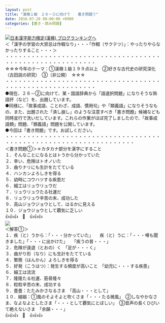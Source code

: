 ```yaml
---
layout: post
title: "漢検１級　２８－②に向けて　　書き問題①"
date: 2016-07-28 00:00:00 +0900
categories: [書き・読み問題]
---
```


[![](/syuusyuu9701/assets/images/漢検１級-２８－②に向けて-書き問題①-br_c_3028_1.gif)](http://blog.with2.net/link.php?1659096:3028 "日本漢字能力検定(漢検) ブログランキングへ")[日本漢字能力検定(漢検) ブログランキングへ](http://blog.with2.net/link.php?1659096:3028)  
＜「漢字の学習の大禁忌は作輟なり」・・・「作輟（サクテツ）」：やったりやらなかったりすること・・・＞  
・・・・・・・・・・・・・・・・・・・・・・・・・・・・・・・・・・・・・・・・・・・・・・・・・・・・・・・・・  
☆☆☆今年のテーマ：①漢検１級１９９点以上　②好きな古代史の研究深化（古田説の研究）　③（非公開）　☆☆☆　　  
・・・・・・・・・・・・・・・・・・・・・・・・・・・・・・・・・・・・・・・・・・・・・・・・・・・・・・・・・  
●現在、２８－②に向けて、某・国語辞典から「語選択問題」になりそうな熟語抔（など）を、出題しています。  
●同様に、「故事成語、ことわざ、成語、慣用句」や「類義語」になりそうなもの、また、出題された「済し崩し」のような注意すべき「書き問題」候補なども同時並行で洗いだしています。これらの作業がほぼ完了しましたので、「故事成語類」問題、「類義語」問題を公開しています。  
●今回は「書き問題」です。お試しください。  
・・・・・・・・・・・・・・・・・・・・・・・・・・・・・・・・・・・・・・・・・・・・・・・・・・・・・・・・・・・・・・・・・・  
＜書き問題①＞＊カタカナ部分を漢字にすること  
１．そんなことになるとはトうから分かっていた  
２．幸い、危険はトオノいた  
３．曲りナリにも生計をたてている  
４．ハンカンよろしきを得る  
５．幼時にコウハツする疾患だ  
６．細工はリュウリュウだ  
７．リュウリュウたる社運だ  
８．リュウリュウ辛苦の末、成功した  
９．高山ジョウジョウとして、はるかに見える  
１０．ジョウジョウとして覇気に乏しい  
👍👍👍　🐒　👍👍👍  
![](/syuusyuu9701/assets/images/漢検１級-２８－②に向けて-書き問題①-4a8553d27f27bac36fca81d1b048f1d2.png)  
＜解答①＞  
１．疾（と）うから：「・・・分かっていた」　　疾（と）うに：「・・・噂も聞きました」「・・・に出かけた」　　「疾うの昔・・・」  
２．危険が遠退（とおの）く　「足が・・・く」  
３．曲がり形（なり）にも生計をたてている  
４．繁簡（はんかん）よろしきを得る  
５．好発（こうはつ）：発生する頻度が高いこと　「幼児に・・・する疾患」  
６．細工は流流  
７．隆隆たる社運、筋骨隆々  
８．粒粒辛苦の末、成功する  
９．畳畳：たたみかさなるさま　「高山・・・として」  
１０．嫋嫋：①風のそよそよと吹くさま「・・・たる微風」　②しなやかなさま、なよなよとしたさま「・・・として覇気にとぼしい」　③音声の長くひびいて絶えないさま　「余韻・・・」  
👍👍👍　🐒　👍👍👍  
  
  